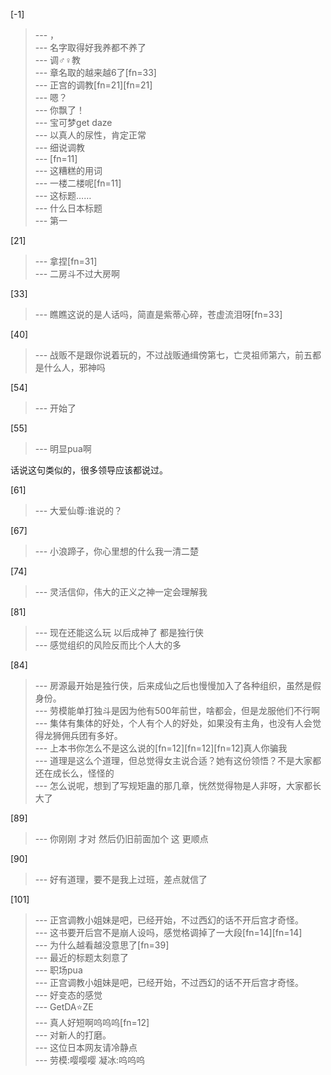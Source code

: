 
[-1] 
>--- ，<br>
>--- 名字取得好我养都不养了<br>
>--- 调♂♀教<br>
>--- 章名取的越来越6了[fn=33]<br>
>--- 正宫的调教[fn=21][fn=21]<br>
>--- 嗯？<br>
>--- 你飘了！<br>
>--- 宝可梦get daze<br>
>--- 以真人的尿性，肯定正常<br>
>--- 细说调教<br>
>--- [fn=11]<br>
>--- 这糟糕的用词<br>
>--- 一楼二楼呢[fn=11]<br>
>--- 这标题……<br>
>--- 什么日本标题<br>
>--- 第一<br>

[21] 
>--- 拿捏[fn=31]<br>
>--- 二房斗不过大房啊<br>

[33] 
>--- 瞧瞧这说的是人话吗，简直是紫蒂心碎，苍虚流泪呀[fn=33]<br>

[40] 
>--- 战贩不是跟你说着玩的，不过战贩通缉傍第七，亡灵祖师第六，前五都是什么人，邪神吗<br>

[54] 
>--- 开始了<br>

[55] 
>--- 明显pua啊

话说这句类似的，很多领导应该都说过。<br>

[61] 
>--- 大爱仙尊:谁说的？<br>

[67] 
>--- 小浪蹄子，你心里想的什么我一清二楚<br>

[74] 
>--- 灵活信仰，伟大的正义之神一定会理解我<br>

[81] 
>--- 现在还能这么玩
以后成神了
都是独行侠<br>
>--- 感觉组织的风险反而比个人大的多<br>

[84] 
>--- 房源最开始是独行侠，后来成仙之后也慢慢加入了各种组织，虽然是假身份。<br>
>--- 劳模能单打独斗是因为他有500年前世，啥都会，但是龙服他们不行啊<br>
>--- 集体有集体的好处，个人有个人的好处，如果没有主角，也没有人会觉得龙狮佣兵团有多好。<br>
>--- 上本书你怎么不是这么说的[fn=12][fn=12][fn=12]真人你骗我<br>
>--- 道理是这么个道理，但总觉得女主说合适？她有这份领悟？不是大家都还在成长么，怪怪的<br>
>--- 怎么说呢，想到了写规矩蛊的那几章，恍然觉得物是人非呀，大家都长大了<br>

[89] 
>--- 你刚刚     才对
然后仍旧前面加个    这
更顺点<br>

[90] 
>--- 好有道理，要不是我上过班，差点就信了<br>

[101] 
>--- 正宫调教小姐妹是吧，已经开始，不过西幻的话不开后宫才奇怪。<br>
>--- 这书要开后宫不是崩人设吗，感觉格调掉了一大段[fn=14][fn=14]<br>
>--- 为什么越看越没意思了[fn=39]<br>
>--- 最近的标题太刻意了<br>
>--- 职场pua<br>
>--- 正宫调教小姐妹是吧，已经开始，不过西幻的话不开后宫才奇怪。<br>
>--- 好变态的感觉<br>
>--- GetDA⭐ZE<br>
>--- 真人好短啊呜呜呜[fn=12]<br>
>--- 对新人的打磨。<br>
>--- 这位日本网友请冷静点<br>
>--- 劳模:嘤嘤嘤
凝冰:呜呜呜<br>
